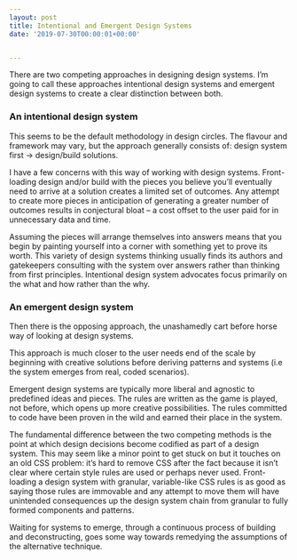 ```yaml
---
layout: post
title: Intentional and Emergent Design Systems
date: '2019-07-30T00:00:01+00:00'


---
```


There are two competing approaches in designing design systems. I’m going to call these approaches intentional design systems and emergent design systems to create a clear distinction between both.

### An intentional design system

This seems to be the default methodology in design circles. The flavour and framework may vary, but the approach generally consists of: design system first → design/build solutions.

I have a few concerns with this way of working with design systems. Front-loading design and/or build with the pieces you believe you’ll eventually need to arrive at a solution creates a limited set of outcomes. Any attempt to create more pieces in anticipation of generating a greater number of outcomes results in conjectural bloat – a cost offset to the user paid for in unnecessary data and time.

<!-- <figure>
    <img src="{{ site.url }}/img/intentionalds.jpg">
    <figcaption>Simplified flow of an intentional design system (building blocks first)</figcaption>
</figure> -->

Assuming the pieces will arrange themselves into answers means that you begin by painting yourself into a corner with something yet to prove its worth. This variety of design systems thinking usually finds its authors and gatekeepers consulting with the system over answers rather than thinking from first principles. Intentional design system advocates focus primarily on the what and how rather than the why.

### An emergent design system

Then there is the opposing approach, the unashamedly cart before horse way of looking at design systems.

This approach is much closer to the user needs end of the scale by beginning with creative solutions before deriving patterns and systems (i.e the system emerges from real, coded scenarios).


<!-- <figure>
    <img src="{{ site.url }}/img/emergentds.jpg">
    <figcaption>Simplified flow of an emergent design system (solution first, derive systems)</figcaption>
</figure> -->

Emergent design systems are typically more liberal and agnostic to predefined ideas and pieces. The rules are written as the game is played, not before, which opens up more creative possibilities. The rules committed to code have been proven in the wild and earned their place in the system.

The fundamental difference between the two competing methods is the point at which design decisions become codified as part of a design system. This may seem like a minor point to get stuck on but it touches on an old CSS problem: it’s hard to remove CSS after the fact because it isn’t clear where certain style rules are used or perhaps never used. Front-loading a design system with granular, variable-like CSS rules is as good as saying those rules are immovable and any attempt to move them will have unintended consequences up the design system chain from granular to fully formed components and patterns.

Waiting for systems to emerge, through a continuous process of building and deconstructing, goes some way towards remedying the assumptions of the alternative technique.